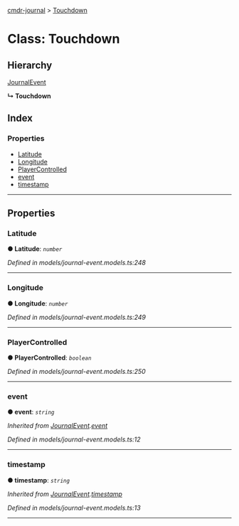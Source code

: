 [cmdr-journal](../README.md) > [Touchdown](../classes/touchdown.md)



# Class: Touchdown

## Hierarchy


 [JournalEvent](journalevent.md)

**↳ Touchdown**







## Index

### Properties

* [Latitude](touchdown.md#latitude)
* [Longitude](touchdown.md#longitude)
* [PlayerControlled](touchdown.md#playercontrolled)
* [event](touchdown.md#event)
* [timestamp](touchdown.md#timestamp)



---
## Properties
<a id="latitude"></a>

###  Latitude

**●  Latitude**:  *`number`* 

*Defined in models/journal-event.models.ts:248*





___

<a id="longitude"></a>

###  Longitude

**●  Longitude**:  *`number`* 

*Defined in models/journal-event.models.ts:249*





___

<a id="playercontrolled"></a>

###  PlayerControlled

**●  PlayerControlled**:  *`boolean`* 

*Defined in models/journal-event.models.ts:250*





___

<a id="event"></a>

###  event

**●  event**:  *`string`* 

*Inherited from [JournalEvent](journalevent.md).[event](journalevent.md#event)*

*Defined in models/journal-event.models.ts:12*





___

<a id="timestamp"></a>

###  timestamp

**●  timestamp**:  *`string`* 

*Inherited from [JournalEvent](journalevent.md).[timestamp](journalevent.md#timestamp)*

*Defined in models/journal-event.models.ts:13*





___


